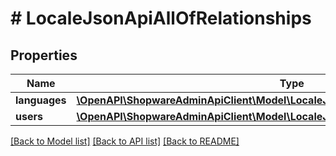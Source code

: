 # # LocaleJsonApiAllOfRelationships

## Properties

Name | Type | Description | Notes
------------ | ------------- | ------------- | -------------
**languages** | [**\OpenAPI\ShopwareAdminApiClient\Model\LocaleJsonApiAllOfRelationshipsLanguages**](LocaleJsonApiAllOfRelationshipsLanguages.md) |  | [optional]
**users** | [**\OpenAPI\ShopwareAdminApiClient\Model\LocaleJsonApiAllOfRelationshipsUsers**](LocaleJsonApiAllOfRelationshipsUsers.md) |  | [optional]

[[Back to Model list]](../../README.md#models) [[Back to API list]](../../README.md#endpoints) [[Back to README]](../../README.md)
